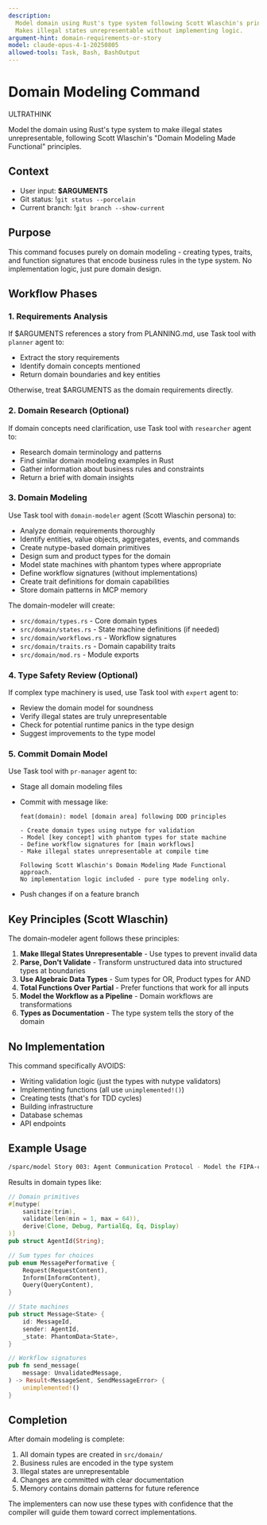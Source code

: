 ```yaml
---
description:
  Model domain using Rust's type system following Scott Wlaschin's principles.
  Makes illegal states unrepresentable without implementing logic.
argument-hint: domain-requirements-or-story
model: claude-opus-4-1-20250805
allowed-tools: Task, Bash, BashOutput
---
```


# Domain Modeling Command

ULTRATHINK

Model the domain using Rust's type system to make illegal states
unrepresentable, following Scott Wlaschin's "Domain Modeling Made Functional"
principles.

## Context

- User input: **$ARGUMENTS**
- Git status: !`git status --porcelain`
- Current branch: !`git branch --show-current`

## Purpose

This command focuses purely on domain modeling - creating types, traits, and
function signatures that encode business rules in the type system. No
implementation logic, just pure domain design.

## Workflow Phases

### 1. Requirements Analysis

If $ARGUMENTS references a story from PLANNING.md, use Task tool with `planner`
agent to:

- Extract the story requirements
- Identify domain concepts mentioned
- Return domain boundaries and key entities

Otherwise, treat $ARGUMENTS as the domain requirements directly.

### 2. Domain Research (Optional)

If domain concepts need clarification, use Task tool with `researcher` agent to:

- Research domain terminology and patterns
- Find similar domain modeling examples in Rust
- Gather information about business rules and constraints
- Return a brief with domain insights

### 3. Domain Modeling

Use Task tool with `domain-modeler` agent (Scott Wlaschin persona) to:

- Analyze domain requirements thoroughly
- Identify entities, value objects, aggregates, events, and commands
- Create nutype-based domain primitives
- Design sum and product types for the domain
- Model state machines with phantom types where appropriate
- Define workflow signatures (without implementations)
- Create trait definitions for domain capabilities
- Store domain patterns in MCP memory

The domain-modeler will create:

- `src/domain/types.rs` - Core domain types
- `src/domain/states.rs` - State machine definitions (if needed)
- `src/domain/workflows.rs` - Workflow signatures
- `src/domain/traits.rs` - Domain capability traits
- `src/domain/mod.rs` - Module exports

### 4. Type Safety Review (Optional)

If complex type machinery is used, use Task tool with `expert` agent to:

- Review the domain model for soundness
- Verify illegal states are truly unrepresentable
- Check for potential runtime panics in the type design
- Suggest improvements to the type model

### 5. Commit Domain Model

Use Task tool with `pr-manager` agent to:

- Stage all domain modeling files
- Commit with message like:

  ```text
  feat(domain): model [domain area] following DDD principles

  - Create domain types using nutype for validation
  - Model [key concept] with phantom types for state machine
  - Define workflow signatures for [main workflows]
  - Make illegal states unrepresentable at compile time

  Following Scott Wlaschin's Domain Modeling Made Functional approach.
  No implementation logic included - pure type modeling only.
  ```

- Push changes if on a feature branch

## Key Principles (Scott Wlaschin)

The domain-modeler agent follows these principles:

1. **Make Illegal States Unrepresentable** - Use types to prevent invalid data
2. **Parse, Don't Validate** - Transform unstructured data into structured types
   at boundaries
3. **Use Algebraic Data Types** - Sum types for OR, Product types for AND
4. **Total Functions Over Partial** - Prefer functions that work for all inputs
5. **Model the Workflow as a Pipeline** - Domain workflows are transformations
6. **Types as Documentation** - The type system tells the story of the domain

## No Implementation

This command specifically AVOIDS:

- Writing validation logic (just the types with nutype validators)
- Implementing functions (all use `unimplemented!()`)
- Creating tests (that's for TDD cycles)
- Building infrastructure
- Database schemas
- API endpoints

## Example Usage

```bash
/sparc/model Story 003: Agent Communication Protocol - Model the FIPA-compliant message types
```

Results in domain types like:

```rust
// Domain primitives
#[nutype(
    sanitize(trim),
    validate(len(min = 1, max = 64)),
    derive(Clone, Debug, PartialEq, Eq, Display)
)]
pub struct AgentId(String);

// Sum types for choices
pub enum MessagePerformative {
    Request(RequestContent),
    Inform(InformContent),
    Query(QueryContent),
}

// State machines
pub struct Message<State> {
    id: MessageId,
    sender: AgentId,
    _state: PhantomData<State>,
}

// Workflow signatures
pub fn send_message(
    message: UnvalidatedMessage,
) -> Result<MessageSent, SendMessageError> {
    unimplemented!()
}
```

## Completion

After domain modeling is complete:

1. All domain types are created in `src/domain/`
2. Business rules are encoded in the type system
3. Illegal states are unrepresentable
4. Changes are committed with clear documentation
5. Memory contains domain patterns for future reference

The implementers can now use these types with confidence that the compiler will
guide them toward correct implementations.
